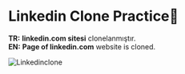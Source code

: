 #  Linkedin Clone Practice🙌
<b>TR:</b> <b>linkedin.com sitesi</b> clonelanmıştır.<br>
<b>EN:</b>  <b>Page of linkedin.com</b> website is cloned.

![Linkedinclone](https://user-images.githubusercontent.com/109991448/201412763-5ecbffed-0a55-4526-b4b7-0557083dcdbf.jpg)
